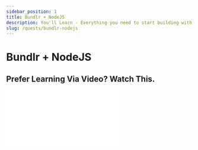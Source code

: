```yaml
---
sidebar_position: 1
title: Bundlr + NodeJS
description: You'll Learn - Everything you need to start building with Bundlr + NodeJS
slug: /quests/bundlr-nodejs
---
```


# Bundlr + NodeJS

## Prefer Learning Via Video? Watch This.

<div
      className="video"
      style={{
        position: "relative",
        paddingBottom: "56.25%" /* 16:9 */,
        paddingTop: 25,
        height: 0
      }}
    >
      <iframe
        style={{
          position: "absolute",
          top: 0,
          left: 0,
          width: "100%",
          height: "100%"
        }}
        src={`https://www.youtube.com/embed/Wxfyd0veaEc`}
        frameBorder="0"
      />
</div>

## Introduction

Bundlr is designed to work with both NodeJS on the server and with React, VanillaJS and other frameworks in the browser.

To use this tutorial, you will need a crypto wallet with a small amount of crypto ready to deploy. To setup an Arweave wallet and get a small bit of AR, [check out this tutorial](./get-arweave-wallet). You can also use free [Matic Mumbai](https://faucet.polygon.technology/) or [Ethereum Goerli](https://goerlifaucet.com/) currencies with our devnet server.

This tutorial takes you through getting a wallet on the Arweave blockchain and building a server-side script that connects to a Bundlr node, funds it, and then uploads files to the permaweb. It should take you less than an hour to work though. Once you’re done you will fully grok our SDK.

We’ve created [a GitHub repository](https://github.com/Bundlr-Network/bundlr-basics) with all the code and sample images for this project, feel free to download and follow along as you code.

## Installing The SDK

These examples use NodeJS, an open-source server environment that allows you to use JavaScript to create applications. If you haven’t done so already, start by installing NodeJS. It’s totally free and [can be found here](https://nodejs.org/). Many coding tutorials require NodeJS so there’s a good chance you have it already installed. If you’re not sure, run

```console
node -v
```

from your command prompt. If you get a version number like "v16.14.0" back, you’re good to go. Otherwise, run the installer.

Next, create a new directory and cd into it.

```console
mkdir bundlr-basics
cd bundlr-basics
```

And then install the SDK.
using npm:

```console
npm install @bundlr-network/client
```

or using yarn:

```console
yarn add @bundlr-network/client
```

When you use npm or yarn to install the SDK, it will create a file titled `package.json` in your root directory. Open up that file and add `"type" : "module"` to the beginning, allowing you to use ES6 module imports.

A final version of the package.json is as follows

```json
{
	"type": "module",
	"dependencies": {
		"@bundlr-network/client": "^0.9.0"
	}
}
```

Finally, run the following in your command prompt to create a new JavaScript file, then fire up your code editor of choice. All of the code you write will go into this file, and remember if you get lost you can see [a completed version in GitHub](https://github.com/Bundlr-Network/bundlr-basics/blob/master/bundlr-basics.js).

```console
touch bundlr-basics.js
```

## Connecting To A Node

First up is importing your private key and using it to securely connect to a Bundlr node.

If you followed along with the [previous tutorial](./01-get-an-arweave-wallet.md) and created an Arweave wallet, take the json file you downloaded and drag it to this project directory. If you’re using a wallet from another blockchain, you will need that wallet’s private key. Regardless of the wallet you use, be very careful with the private key. Make sure not to show it to anyone, and not to upload it to GitHub.

The following code imports the Bundlr SDK, loads your private key, connects to a Bundlr node, and then prints your wallet’s address.

```js
import Bundlr from "@bundlr-network/client";
import fs from "fs";

// Change this line to match the name of the private key file
// you downloaded from https://faucet.arweave.net/.
// Physically move your key file from the download directory to the
// project directory that holds this JS file.
const privateKey = "";

const jwk = JSON.parse(fs.readFileSync(privateKey).toString());

// NOTE: Use "new Bundlr.default" for JavaScript and "new Bundlr" for TypeScript
// const bundlr = new Bundlr("http://node1.bundlr.network", "arweave", jwk);
const bundlr = new Bundlr.default("http://node1.bundlr.network", "arweave", jwk);

// To connect to our devnet, use any of these instead
// const bundlr = new Bundlr.default("https://devnet.bundlr.network", "solana", "<solana private key>", {
//    providerUrl: "https://api.devnet.solana.com"
// });
// const bundlr = new Bundlr.default("https://devnet.bundlr.network", "matic", "<ethereum private key>", {
//    providerUrl: "https://rpc-mumbai.matic.today"
// });

// Print your wallet address
console.log(`wallet address = ${bundlr.address}`);
```

Paste the above code into the `bundlr-basics.js` file you created and then run it by typing `node bundlr-basics.js` in your command line. If it successfully prints your wallet address, you’re good to go.

## Get Funded Balance

When you fund a node, you fund that one specific node. Your balance exists there and there only, not on other nodes. At present there are two nodes (http://node1.bundlr.network and http://node2.bundlr.network), you are welcome to use either one.

Regardless of which node you use, your data will still be stored on the same Arweave blockchain.

The function `bundlr.getLoadedBalance()` returns your wallet’s balance on that node in atomic units. You can convert that into an easy to read format using `bundlr.utils.unitConverter(atomicBalance)`.

:::note
Atomic units are a way to represent a floating point (decimal) number using non-decimal notation.
They are commonly used to help ensure accuracy when performing mathematical operations on fractional numbers in JavaScript,
:::

```js
// Get loaded balance in atomic units
const atomicBalance = await bundlr.getLoadedBalance();
console.log(`node balance (atomic units) = ${atomicBalance}`);

// Convert balance to an easier to read format
const convertedBalance = bundlr.utils.unitConverter(atomicBalance);
console.log(`node balance (converted) = ${convertedBalance}`);
```

Again, return to your command line and run the code again by typing `node bundlr-basics.js`. As you have yet to fund a node, the results should show a balance of 0.

## Getting Upload Price

The 0.02 AR you received for free in the [previous tutorial](01-get-an-arweave-wallet.md) will go pretty far. This next code block shows how to check the price to upload 1 megabyte of data. The function `bundlr.getPrice(numBytes)` returns the price in atomic units to upload the specified number of bytes. Since 1 megabyte is 1048576 bytes, we check that number. As with before, we convert the result from atomic units to make it easier to understand.

At the time these docs were written, it costs $0.000339323387 USD to upload 1 Megabyte of data.

```js
// Check the price to upload 1MG of data
// The function accepts a number of bytes, so to check the price of
// 1MG, you'll need to check the price of 1,048,576 bytes.
const dataSizeToCheck = 1048576;
const price1MGAtomic = await bundlr.getPrice(dataSizeToCheck);

// To ensure accuracy when performing mathematical operations
// on fractional numbers in JavaScript, it is common to use atomic units.
// This is a way to represent a floating point (decimal) number using non-decimal notation.
// Once we have the value in atomic units, we can convert it into something easier to read.
const price1MGConverted = bundlr.utils.unitConverter(price1MGAtomic);
console.log(`Uploading 1MG to Bundlr costs $${price1MGConverted}`);
```

A common use-case is to check the cost to upload a file based on its size.

```js
import Bundlr from "@bundlr-network/client";
import { statSync } from "fs";

const bundlr = new Bundlr("https://node1.bundlr.network", "solana", myPrivateKey);
await bundlr.ready();

const pathToFile = "./llama.png";
const { size } = statSync(pathToFile);
const price = await bundlr.getPrice(size);
```

## Funding A Node

This next code block funds the node with enough to cover a full megabyte of data. In your projects, you’re welcome to fund once for all files that will be uploaded or do lazy funding where you only fund enough for each file as needed.

The choice as to which funding technique to use depends both on your project and the currency you’re using. When funding with AR, it can take upwards of 40 minutes before the balance shows up. MATIC and SOL generally post much faster, usually <10s.

Assuming you’re following along using the free AR you got for setting up your wallet, you may need to take a break after funding. Go grab some tea, take a walk, and stretch your legs, when you come back your balance will have posted.

You’ll know the balance has been posted when the code you wrote earlier in "Get balance" returns a number greater than 0.

```js
// Fund the node, give it enough so you can upload a full MG
try {
	// response = {
	//  id, // the txID of the fund transfer
	//  quantity, // how much is being transferred
	//  reward, // the amount taken by the network as a fee
	//  target, // the address the funds were sent to
	// };
	const response = await bundlr.fund(price1MGAtomic);
	console.log(`Funding successful txID=${response.id} amount funded=${response.quantity}`);
} catch (e) {
	console.log("Error funding node ", e);
}
```

You can also lazy-fund a node where you check the cost to upload each file first and then only transfer the exact cost for that file. This works best with currencies like MATIC, ETH and SOL whose balances post (almost) instantly.

```js
import Bundlr from "@bundlr-network/client";
import * as fs from "fs";

const bundlr = new Bundlr.default("https://node1.bundlr.network", "matic", myPrivateKey);

const pathToFile = "./llama.png";
const { size } = await fs.promises.stat(pathToFile);
const price = await bundlr.getPrice(size);
await bundlr.fund(price);

const { id } = await bundlr.uploadFile(pathToFile);
console.log(`${pathToFile} --> Uploaded to https://arweave.net/${id}`);
```

## Withdrawing Funds

Funds deposited into a node can be easily withdrawn at any time. The function `bundlr.withdrawBalance(amountInAtomicUnits)` accepts an amount (in atomic units) to withdraw and returns a response object that includes transaction id, requested amount, network fees and final cost.

In the code below, we check our funded balance and then withdraw it all.

```js
try {
	// 400 - something went wrong
	// response.data  = "Not enough balance for requested withdrawal"

	// 200 - Ok
	// response.data = {
	//     requested, // the requested amount,
	//     fee,       // the reward required by the network (network fee)
	//     final,     // total cost to your account (requested + fee)
	//     tx_id,     // the ID of the withdrawal transaction
	// }
	// 1. Get current balance
	const curBalance = await bundlr.getLoadedBalance();
	// 2. Withdraw all
	const response = await bundlr.withdrawBalance(curBalance);

	console.log(`Funds withdrawn txID=${response.data.tx_id} amount requested=${response.data.requested}`);
} catch (e) {
	console.log("Error funding node ", e);
}
```

## Uploading Data

If it can be reduced to 1s and 0s, you can upload it via Bundlr to Arweave. The function `bundlr.upload(data)` uploads any data passed to it. Use this for projects like blockchain games where you might need to store data about a player’s character stats on the blockchain.

```js
// Upload data
// If it can be reduced to 1s and 0s, you can store it via Bundlr.
const dataToUpload = "Hello world ... where the llamas at?";
try {
	const response = await bundlr.upload(dataToUpload); // Returns an axios response
	console.log(`Data uploaded ==> https://arweave.net/${response.id}`);
} catch (e) {
	console.log("Error uploading file ", e);
}
```

## Uploading A File

If you’re following along with [the GitHub repository](https://github.com/Bundlr-Network/bundlr-basics/blob/master/scripts/bundlr-basics.js), you may have noticed a file called `large_llama.png`. This next code block shows how to upload that file to the Arweve permaweb using Bundlr. You are welcome to swap out this file for anything else you may want to upload, but remember the permaweb is permanent. Once uploaded, you can’t delete it. Be very careful to not upload anything private or personal.

Upload a file using the function `bundlr.uploadFile(pathToFile+fileName)`, this returns a Promise that once resolved contains the transaction ID used when uploading. That transaction ID then combines with `https://arweave.net/` to create a perma-URL pointing to your file.

You can check out my llama here https://arweave.net/CO9EpX0lekJEfXUOeXncUmMuG8eEp5WJHXl9U9yZUYA

```js
// Upload a file
// Practice uploading with this lovely llama, or use any file you own.
// You've got 1MG of data paid for, so choose whatever you want.
// BUT ... REMEMBER ... You CAN'T DELETE THE FILE ONCE UPLOADED, SO BE CAREFUL! :)
const fileToUpload = "large_llama.png";
try {
	const response = await bundlr.uploadFile("./" + fileToUpload); // Returns an axios response
	console.log(`File uploaded ==> https://arweave.net/${response.id}`);
} catch (e) {
	console.log("Error uploading file ", e);
}
```

## Uploading A Folder

In addition to uploading arbitrary data and single files, you can batch upload an entire folder of files all at once. This is perfect for NFT projects that might want to upload thousands of files in one go. The function `bundlr.uploadFolder(pathToFolder+folderName)` accepts a path to a folder and then uploads all files in that folder.

While previous functions returned an URL pointing directly to a file, `bundlr.uploadFolder(pathToFolder+folderName)` returns a manifest ID you can use to determine the URL of the files.

Again using the sample files in GitHub, the code below uploads five additional llama pictures all contained in the folder titled "llama_folder". The images are named sequentially 1.png to 5.png.

:::note
It is NOT necessary to follow any specific naming convention for your files, feel free to name them as you wish.
:::

```js
// Upload an entire folder
// More llamas for you to upload ... or change to your own files
// Upload some NFTs, your vacation photos or your band's latest album.
const folderToUpload = "llama_folder";
try {
	const response = await bundlr.uploadFolder("./" + folderToUpload, {
		indexFile: "", // optional index file (file the user will load when accessing the manifest)
		batchSize: 50, //number of items to upload at once
		keepDeleted: false, // whether to keep now deleted items from previous uploads
	}); //returns the manifest ID

	console.log(`Files uploaded ==> Manifest Id = ${response.id}`);
} catch (e) {
	console.log("Error uploading file ", e);
}
```

After running code, it returns output similar to (your manifest ID will differ):

```
Files uploaded ==> Manifest Id = B5lWpjakdcVtyHNHhXwvc1RBEgENfD_8YA7ANKofwSw
```

To generate links to each of your images you have two options.

1. Append the original file name to the end of the link. Meaning the link to the first image (1.png) would become: `https://arweave.net/B5lWpjakdcVtyHNHhXwvc1RBEgENfD_8YA7ANKofwSw/1.png`. (https://arweave.net/manifest-id/original-file-name)
2. Access the files using their direct URLs.
   After a successful folder upload, two files are written to your local project directory `llama_folder-manifest.csv` and `llama_folder-manifest.json`. Both files contain the same data, here’s my llama_folder-manifest.json.

![llama-folder](../../../static/img/code-assets/llama-folder-manifest.png)

Both of these files contain a list of the files uploaded and their unique transaction ID. Again returning back to my first file `1.png`, it can be accessed directly via https://arweave.net/x9v9NpQCAacTadzLJJ6H1vNttoy03rcBgJwbLGitNzQ

The `bundlr.uploadFolder()` function takes one required parameter pointing to the folder to be uploaded along with three optional parameters.

1. indexFile: The name of an index file also included in the folder you upload. If provided, this index file will load when a user requests `https://arweave.net/manifest-id`
2. batchSize: The number of files to upload at once.
3. keepDeleted: Whether to keep now deleted items from previous uploads. When you upload a folder, the files names are indexed and saved. If you then re-upload that same folder, Bundlr will only upload new files added since the previous upload. This helps prevent uploading the same files over and over. In the case where you delete files from your source directory, this flag tells Bundlr whether to keep those deleted files in the index or remove them.

## Conclusion

Cool, cool, cool. Great job making it this far. If you want to challenge yourself and take this code a bit further, there are lots of small projects you could build on top. Things like:

1. A command-line journal: Write from terminal and save your thoughts to the permaweb.
2. Vacation photo archive: Pick your best trip photos, create an index page, upload the entire folder and share with your friends and family.
3. Kids’ sports memories: Move your favorite sports moments from your crowded phone to a home on the permaweb that your kids can view and enjoy forever. Upload from the command line and then build a simple UI to track them.

And most importantly, make sure to share what you build.

We can’t wait to see it! LFB (Let’s F\*\*\*ing Bundle!)
